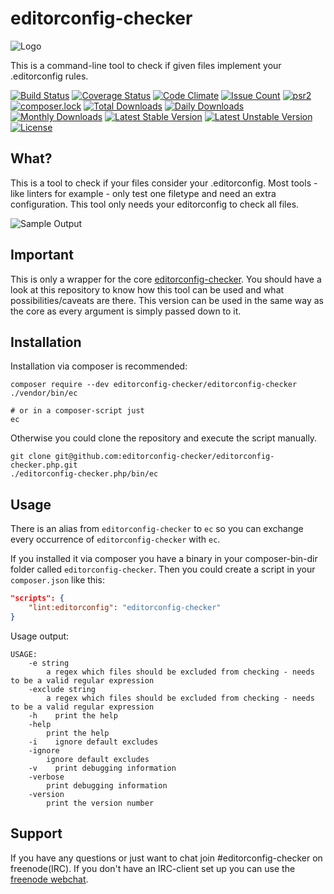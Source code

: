 # editorconfig-checker

![Logo](https://raw.githubusercontent.com/editorconfig-checker/editorconfig-checker.php/master/Docs/logo.png "Logo")

This is a command-line tool to check if given files implement your .editorconfig rules.

[![Build Status](https://travis-ci.org/editorconfig-checker/editorconfig-checker.php.svg?branch=master)](https://travis-ci.org/editorconfig-checker/editorconfig-checker.php)
[![Coverage Status](https://coveralls.io/repos/github/editorconfig-checker/editorconfig-checker.php/badge.svg?branch=master)](https://coveralls.io/github/editorconfig-checker/editorconfig-checker.php/?branch=master)
[![Code Climate](https://codeclimate.com/github/editorconfig-checker/editorconfig-checker.php/badges/gpa.svg)](https://codeclimate.com/github/editorconfig-checker/editorconfig-checker.php)
[![Issue Count](https://codeclimate.com/github/editorconfig-checker/editorconfig-checker.php/badges/issue_count.svg)](https://codeclimate.com/github/editorconfig-checker/editorconfig-checker.php)
[![psr2](https://img.shields.io/badge/cs-PSR--2-yellow.svg)](https://github.com/php-fig/fig-standards/blob/master/accepted/PSR-2-coding-style-guide.md)
[![composer.lock](https://poser.pugx.org/editorconfig-checker/editorconfig-checker/composerlock)](https://packagist.org/packages/editorconfig-checker/editorconfig-checker)
[![Total Downloads](https://poser.pugx.org/editorconfig-checker/editorconfig-checker/downloads)](https://packagist.org/packages/editorconfig-checker/editorconfig-checker)
[![Daily Downloads](https://poser.pugx.org/editorconfig-checker/editorconfig-checker/d/daily)](https://packagist.org/packages/editorconfig-checker/editorconfig-checker)
[![Monthly Downloads](https://poser.pugx.org/editorconfig-checker/editorconfig-checker/d/monthly)](https://packagist.org/packages/editorconfig-checker/editorconfig-checker)
[![Latest Stable Version](https://poser.pugx.org/editorconfig-checker/editorconfig-checker/v/stable)](https://packagist.org/packages/editorconfig-checker/editorconfig-checker)
[![Latest Unstable Version](https://poser.pugx.org/editorconfig-checker/editorconfig-checker/v/unstable)](https://packagist.org/packages/editorconfig-checker/editorconfig-checker)
[![License](https://poser.pugx.org/editorconfig-checker/editorconfig-checker/license)](https://packagist.org/packages/editorconfig-checker/editorconfig-checker)

## What?

This is a tool to check if your files consider your .editorconfig. Most tools - like linters for example - only test one filetype and need an extra configuration. This tool only needs your editorconfig to check all files.

![Sample Output](https://raw.githubusercontent.com/editorconfig-checker/editorconfig-checker.php/master/Docs/sample.png "Sample Output")

## Important

This is only a wrapper for the core [editorconfig-checker](https://github.com/editorconfig-checker/editorconfig-checker). 
You should have a look at this repository to know how this tool can be used and what possibilities/caveats are there.
This version can be used in the same way as the core as every argument is simply passed down to it.

## Installation

Installation via composer is recommended:

```
composer require --dev editorconfig-checker/editorconfig-checker
./vendor/bin/ec

# or in a composer-script just
ec
```

Otherwise you could clone the repository and execute the script manually.

```
git clone git@github.com:editorconfig-checker/editorconfig-checker.php.git
./editorconfig-checker.php/bin/ec
```

## Usage

There is an alias from `editorconfig-checker` to `ec` so you can exchange every occurrence of `editorconfig-checker` with `ec`.

If you installed it via composer you have a binary in your composer-bin-dir folder called `editorconfig-checker`.
Then you could create a script in your `composer.json` like this:

```json
"scripts": {
    "lint:editorconfig": "editorconfig-checker"
}
```

Usage output:

```
USAGE:
    -e string
        a regex which files should be excluded from checking - needs to be a valid regular expression
    -exclude string
        a regex which files should be excluded from checking - needs to be a valid regular expression
    -h    print the help
    -help
        print the help
    -i    ignore default excludes
    -ignore
        ignore default excludes
    -v    print debugging information
    -verbose
        print debugging information
    -version
        print the version number
```


## Support

If you have any questions or just want to chat join #editorconfig-checker on 
freenode(IRC).
If you don't have an IRC-client set up you can use the 
[freenode webchat](https://webchat.freenode.net/?channels=editorconfig-checker).
